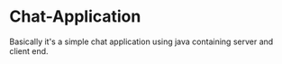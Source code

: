 # Chat-Application
Basically it's a simple chat application using java containing server and client end.
